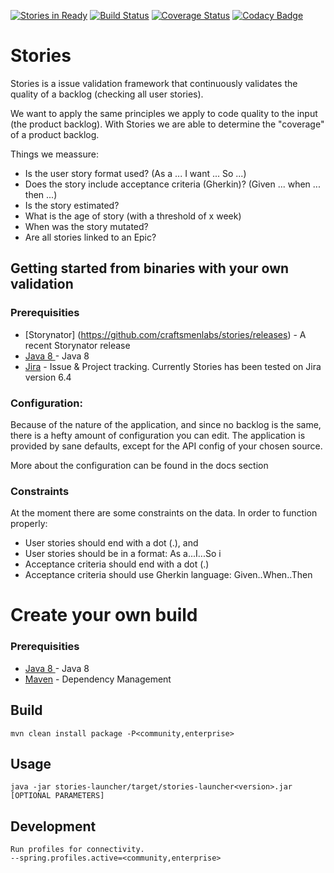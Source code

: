 [![Stories in Ready](https://badge.waffle.io/craftsmenlabs/stories.png?label=ready&title=Ready)](http://waffle.io/craftsmenlabs/stories)
[![Build Status](https://travis-ci.org/craftsmenlabs/stories.svg?branch=master)](https://travis-ci.org/craftsmenlabs/stories)
[![Coverage Status](https://coveralls.io/repos/github/craftsmenlabs/stories/badge.svg)](https://coveralls.io/github/craftsmenlabs/stories)
[![Codacy Badge](https://api.codacy.com/project/badge/Grade/f5732d9ff2ce42158989edaffd298688)](https://www.codacy.com/app/ntalens/stories?utm_source=github.com&amp;utm_medium=referral&amp;utm_content=craftsmenlabs/stories&amp;utm_campaign=Badge_Grade)



# Stories
Stories is a issue validation framework that continuously validates the quality of a backlog (checking all user stories). 

We want to apply the same principles we apply to code quality to the input (the product backlog). 
With Stories we are able to determine the "coverage" of a product backlog. 

Things we meassure:
* Is the user story format used? (As a ... I want ... So ...)
* Does the story include acceptance criteria (Gherkin)? (Given ... when ... then ...)
* Is the story estimated?
* What is the age of story (with a threshold of x week)
* When was the story mutated?
* Are all stories linked to an Epic?


## Getting started from binaries with your own validation

### Prerequisities
* [Storynator] (https://github.com/craftsmenlabs/stories/releases) - A recent Storynator release
* [Java 8 ](http://www.oracle.com/technetwork/java/javase/overview/index.html) - Java 8
* [Jira](https://jira.atlassian.com) - Issue & Project tracking. Currently Stories has been tested on Jira version 6.4

### Configuration:
Because of the nature of the application, and since no backlog is the same, there is a hefty amount of configuration you can edit. 
The application is provided by sane defaults, except for the API config of your chosen source. 

More about the configuration can be found in the docs section

### Constraints
At the moment there are some constraints on the data. 
In order to function properly:
* User stories should end with a dot (.), and
* User stories should be in a format: As a...I...So i
* Acceptance criteria should end with a dot (.)
* Acceptance criteria should use Gherkin language: Given..When..Then

# Create your own build
### Prerequisities
* [Java 8 ](http://www.oracle.com/technetwork/java/javase/overview/index.html) - Java 8
* [Maven](https://maven.apache.org/) - Dependency Management

## Build
    mvn clean install package -P<community,enterprise>

## Usage
    java -jar stories-launcher/target/stories-launcher<version>.jar [OPTIONAL PARAMETERS]

## Development
	Run profiles for connectivity.
	--spring.profiles.active=<community,enterprise>
